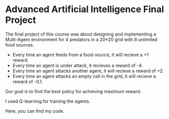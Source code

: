 # Advanced Artificial Intelligence Final Project

The final project of this course was about designing and implementing a Multi-Agent environment for 4 predators in a 20\*20 grid with 8 unlimited food sources. </br>

* Every time an agent feeds from a food-source, it will recieve a +1 reward.
* Every time an agent is under attack, it recieves a reward of -4.
* Every time an agent attacks another agent, it will recieve a reward of +2.
* Every time an agent attacks an empty cell in the grid, it will recieve a reward of -0.1.

Our goal is to find the best policy for achieving maximum reward. </br>

I used Q-learning for training the agents.

Here, you can find my code.
